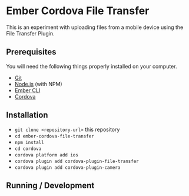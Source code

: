 # Ember Cordova File Transfer

This is an experiment with uploading files from a mobile device using the File Transfer Plugin.

## Prerequisites

You will need the following things properly installed on your computer.

* [Git](https://git-scm.com/)
* [Node.js](https://nodejs.org/) (with NPM)
* [Ember CLI](https://ember-cli.com/)
* [Cordova](https://cordova.apache.org)

## Installation

* `git clone <repository-url>` this repository
* `cd ember-cordova-file-transfer`
* `npm install`
* `cd cordova`
* `cordova platform add ios`
* `cordova plugin add cordova-plugin-file-transfer`
* `cordova plugin add cordova-plugin-camera`

## Running / Development
